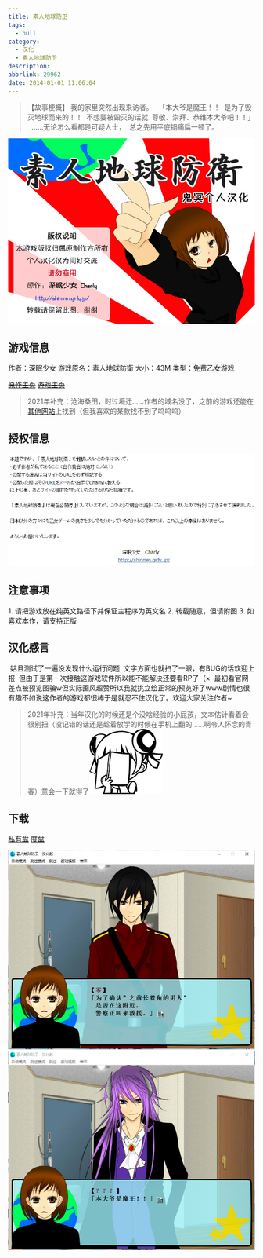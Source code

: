 ```yaml
---
title: 素人地球防卫
tags:
  - null
category:
  - 汉化
  - 素人地球防卫
description: 
abbrlink: 29962
date: 2014-01-01 11:06:04
---
```

<meta name="referrer" content="no-referrer" />

> 【故事梗概】 
我的家里突然出现来访者。
‍‍‍‍‍‍‍‍‍‍
‍‍‍‍‍‍‍‍‍‍ 「本大爷是魔王！！
‍‍‍‍‍‍‍‍‍‍ 是为了毁灭地球而来的！！
‍‍‍‍‍‍‍‍‍‍ 不想要被毁灭的话就
‍‍‍‍‍‍‍‍‍‍ 尊敬、崇拜、恭维本大爷吧！！」
‍‍‍‍‍‍‍‍‍‍
‍‍‍‍‍‍‍‍‍‍ ……无论怎么看都是可疑人士，
‍‍‍‍‍‍‍‍‍‍ 总之先用平底锅痛扁一顿了。

<!-- more -->

![](/img/readme.jpg)
## 游戏信息
作者：深眠少女
游戏原名：素人地球防衛
大小：43M
类型：免费乙女游戏

~~[原作主页](http://shinmin.girly.jp/)~~‍‍‍‍‍‍‍‍‍‍
~~[游戏主页](http://shinmin.girly.jp/earth)~~
‍‍‍‍‍‍‍‍‍‍
> 2021年补充：沧海桑田，时过境迁……作者的域名没了，之前的游戏还能在[其他网站](https://www.freem.ne.jp/brand/3002)上找到（但我喜欢的某款找不到了呜呜呜）

## 授权信息
![](/img/QQ諍芞20140101183950.png)

## 注意事项

‍‍‍‍‍‍‍‍‍‍1. 请把游戏放在纯英文路径下并保证主程序为英文名
‍‍‍‍‍‍‍‍‍‍2. 转载随意，但请附图
‍‍‍‍‍‍‍‍‍‍3. 如喜欢本作，请支持正版

## 汉化感言
‍‍‍‍‍‍‍‍‍‍ 姑且测试了一遍没发现什么运行问题
‍‍‍‍‍‍‍‍‍‍ 文字方面也就扫了一眼，有BUG的话欢迎上报
‍‍‍‍‍‍‍‍‍‍ 但由于是第一次接触这游戏软件所以能不能解决还要看RP了（×
‍‍‍‍‍‍‍‍‍‍ 最初看官网差点被预览图骗w但实际画风超赞所以我就挑立绘正常的预览好了www剧情也很有趣不如说这作者的游戏都很棒于是就忍不住汉化了。欢迎大家关注作者~

> 2021年补充：当年汉化的时候还是个没啥经验的小屁孩，文本估计看着会很别扭（没记错的话还是趁着放学的时候在手机上翻的……啊令人怀念的青春）意会一下就得了<img src="/ac/2034.jpg" id="ac">
## 下载
[私有盘](http://kimei.space/s/SkDPWiMqLPTDyin)
[度盘](http://pan.baidu.com/s/1gfbjGh9)

![](/img/Dingtalk_20210207134443.jpg)
![](/img/7D918941-2769-4f17-9D3A-65A48CBF2DAB.png)